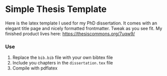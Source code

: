 # Simple Thesis Template

Here is the latex template I used for my PhD dissertation. It comes with an elegant title page and nicely formatted frontmatter. Tweak as you see fit. My finished product lives here: https://thesiscommons.org/7uqw9/

### Use

1. Replace the `bib.bib` file with your own bibtex file
2. Include you chapters in the `dissertation.tex` file
3. Compile with pdflatex

